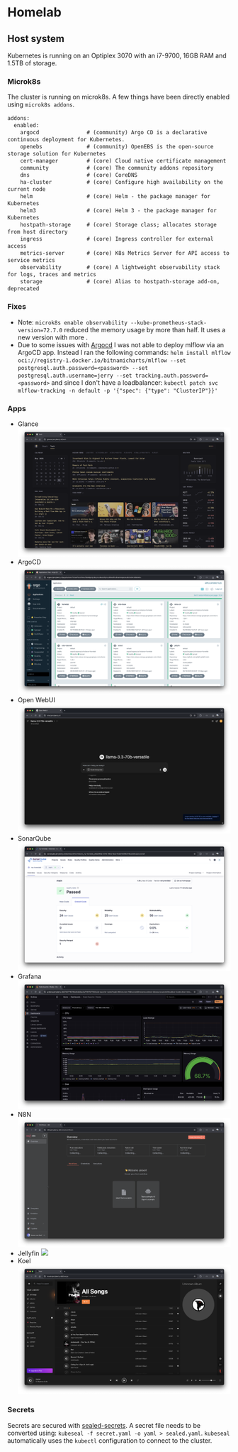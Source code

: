 # Homelab

## Host system
Kubernetes is running on an Optiplex 3070 with an i7-9700, 16GB RAM and 1.5TB of storage.

### Microk8s
The cluster is running on microk8s. A few things have been directly enabled using `microk8s addons`.

```
addons:
  enabled:
    argocd               # (community) Argo CD is a declarative continuous deployment for Kubernetes.
    openebs              # (community) OpenEBS is the open-source storage solution for Kubernetes
    cert-manager         # (core) Cloud native certificate management
    community            # (core) The community addons repository
    dns                  # (core) CoreDNS
    ha-cluster           # (core) Configure high availability on the current node
    helm                 # (core) Helm - the package manager for Kubernetes
    helm3                # (core) Helm 3 - the package manager for Kubernetes
    hostpath-storage     # (core) Storage class; allocates storage from host directory
    ingress              # (core) Ingress controller for external access
    metrics-server       # (core) K8s Metrics Server for API access to service metrics
    observability        # (core) A lightweight observability stack for logs, traces and metrics
    storage              # (core) Alias to hostpath-storage add-on, deprecated
```

### Fixes
- Note: `microk8s enable observability --kube-prometheus-stack-version=72.7.0` reduced the memory usage by more than half. It uses a new version with more .
- Due to some issues with [Argocd](https://github.com/bitnami/charts/issues/28893#issuecomment-2306499431) I was not able to deploy mlflow via an ArgoCD app. Instead I ran the following commands: `helm install mlflow oci://registry-1.docker.io/bitnamicharts/mlflow --set postgresql.auth.password=<password> --set postgresql.auth.username=jerry --set tracking.auth.password=<password>` and since I don't have a loadbalancer: `kubectl patch svc mlflow-tracking -n default -p '{"spec": {"type": "ClusterIP"}}'`


### Apps
- Glance ![](screenshots/glance.png)
- ArgoCD ![](screenshots/argocd.png)
- Open WebUI ![](screenshots/open-webui.png)
- SonarQube ![](screenshots/sonarqube.png)
- Grafana ![](screenshots/grafana.png)
- N8N ![](screenshots/n8n.png)
- Jellyfin ![](screenshots/jellyfin.png)
- Koel ![](screenshots/koel.png)

### Secrets
Secrets are secured with [sealed-secrets](https://github.com/bitnami-labs/sealed-secrets). A secret file needs to be converted using: `kubeseal -f secret.yaml -o yaml > sealed.yaml`. `kubeseal` automatically uses the `kubectl` configuration to connect to the cluster.
